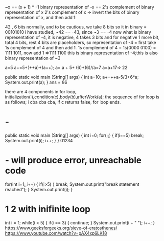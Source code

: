 ~x == (x + 1) * -1
binary representation of -x == 2's complement of binary representation of x
2's complement of x => invert the bits of binary representation of x, and then add 1

42 , 6 bits normally, and to be cautious, we take 8 bits so it in binary = 00101010
i have studied, ~42 == -43, since ~3 == -4
now what is binary representation of -4, it is negative, 4 takes 3 bits and for negative 1 more bit, total 4 bits, rest 4 bits are placeholders, so representation of -4 = first take 1s complement of 4 and then add 1.
1s complement of 4 = 1s(0000 0100) = 1111 1011, now add 1 =>1111 1100 this is binary representation of -4;this is also binary representation of ~3

a=5
a+=5+(++a)+(a++);
a= a + 5+ (6)+(6)//a=7
a=a+17=> 22

public static void main (String[] args) {
    int a=10;
    a+=++a-5/3+6*a;
    System.out.print(a);
} ans = 86

there are 4 components in for loop, initialization(i),condition(c),body(b),afterWork(a);
the sequence of for loop is as follows; i cba cba cba, if c returns false, for loop ends.
# -
public static void main (String[] args) {
    int i=0;
    for(;;)
    {
        if(i==5)
            break;
        System.out.print(i);
        i++;
    }
} 01234
# - will produce error, unreachable code
for(int i=1;;i++)
    {   if(i>5)
        {
            break;
            System.out.print("break statement reached");
        }
        System.out.print(i);
    }
# 1 2 with inifinite loop
int i = 1;
while(i < 5) {
    if(i == 3) {
        continue;
    }
    System.out.print(i + " ");
    i++;
}
https://www.geeksforgeeks.org/sieve-of-eratosthenes/
https://www.youtube.com/watch?v=pAX4xp6LK18